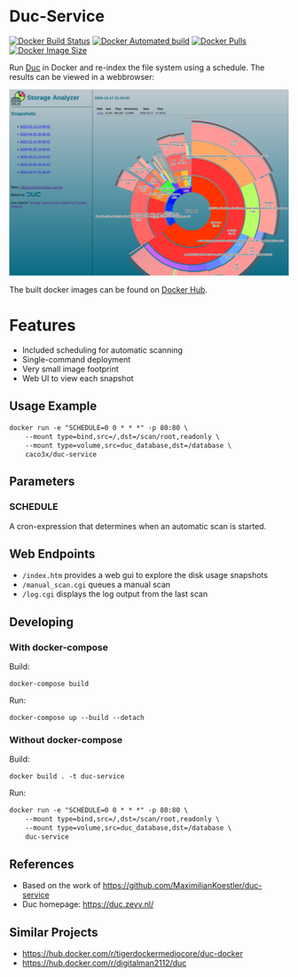 # Duc-Service
[![Docker Build Status](https://img.shields.io/docker/cloud/build/caco3x/duc-service.svg)](https://hub.docker.com/r/caco3x/duc-service/)
[![Docker Automated build](https://img.shields.io/docker/cloud/automated/caco3x/duc-service.svg)](https://hub.docker.com/r/caco3x/duc-service/)
[![Docker Pulls](https://img.shields.io/docker/pulls/caco3x/duc-service.svg)](https://hub.docker.com/r/caco3x/duc-service/)
[![Docker Image Size](https://img.shields.io/docker/image-size/caco3x/duc-service?sort=date)](https://hub.docker.com/r/caco3x/duc-service/)

Run [Duc](https://duc.zevv.nl/) in Docker and re-index the file system using a schedule.
The results can be viewed in a webbrowser:

![Screenshot](Screenshot1.png)

The built docker images can be found on [Docker Hub](https://hub.docker.com/r/caco3x/duc-service/).

# Features
- Included scheduling for automatic scanning
- Single-command deployment
- Very small image footprint
- Web UI to view each snapshot

## Usage Example
```
docker run -e "SCHEDULE=0 0 * * *" -p 80:80 \
    --mount type=bind,src=/,dst=/scan/root,readonly \
    --mount type=volume,src=duc_database,dst=/database \
    caco3x/duc-service
```

## Parameters
### SCHEDULE
A cron-expression that determines when an automatic scan is started.

## Web Endpoints
- `/index.htm` provides a web gui to explore the disk usage snapshots
- `/manual_scan.cgi` queues a manual scan
- `/log.cgi` displays the log output from the last scan

## Developing

### With docker-compose
Build:
```
docker-compose build
```

Run:
```
docker-compose up --build --detach
```

### Without docker-compose
Build:
```
docker build . -t duc-service
```

Run:
```
docker run -e "SCHEDULE=0 0 * * *" -p 80:80 \
    --mount type=bind,src=/,dst=/scan/root,readonly \
    --mount type=volume,src=duc_database,dst=/database \
    duc-service
```

## References
- Based on the work of https://github.com/MaximilianKoestler/duc-service
- Duc homepage: https://duc.zevv.nl/

## Similar Projects
- https://hub.docker.com/r/tigerdockermediocore/duc-docker
- https://hub.docker.com/r/digitalman2112/duc
